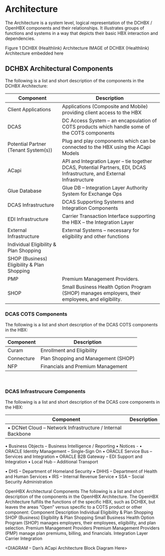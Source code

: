 # Architecture
The Architecture is a system level, logical representation of the DCHBX / OpenHBX components and their relationships.  It illustrates groups of functions and systems in a way that depicts their basic HBX interaction and dependencies.
 
Figure 1	DCHBX (Healthlink) Architecture
IMAGE of DCHBX (Healthlink) Architecture embedded here
 
## DCHBX Architectural Components
The following is a list and short description of the components in the DCHBX Architecture:

| Component	| Description | 
| --------- | ----------- |
| Client Applications	| Applications (Composite and Mobile) providing client access to the HBX | 
| DCAS	| DC Access System – an encapsulation of COTS products which handle some of the COTS components |
| Potential Partner (Tenant System(s))	| Plug and play components which can be connected to the HBX using the ACapi Models |
| ACapi	| API and Integration Layer – tie together DCAS, Potential Partners, EDI, DCAS Infrastructure, and External Infrastructure |
| Glue Database	| Glue DB – Integration Layer Authority System for Exchange Ops |
| DCAS Infrastructure	| DCAS Supporting Systems and Integration Components |
| EDI Infrastructure | Carrier Transaction Interface supporting the HBX – the Integration Layer |
| External Infrastructure |	External Systems – necessary for eligibility and other functions |
| Individual Eligibility & Plan Shopping |  |
| SHOP (Business) Eligibility & Plan Shopping	|  |
| PMP	| Premium Management Providers. |
| SHOP	| Small Business Health Option Program (SHOP) manages employers, their employees, and eligibility. |

### DCAS COTS Components
The following is a list and short description of the DCAS COTS components in the HBX:

| Component	| Description | 
| --------- | ----------- |
| Curam | Enrollment and Eligibility |
| Connecture | Plan Shopping and Management (SHOP) |
|	NFP | Financials and Premium Management |
 
### DCAS Infrastrucure Components
The following is a list and short description of the DCAS core components in the HBX:

| Component	| Description | 
| --------- | ----------- |
| •	DCNet Cloud – Network Infrastructure / Internal Backbone
•	Business Objects – Business Intelligence / Reporting
•	Notices - 
•	ORACLE Identity Management – Single-Sign On
•	ORACLE Service Bus – Services and Integration
•	ORACLE B2B Gateway – EDI Support and Integration
•	Local Hub – Additional Transport

•	DHS – Department of Homeland Security
•	DHHS – Department of Health and Human Services
•	IRS – Internal Revenue Service
•	SSA – Social Security Administration

OpenHBX Architectural Components
The following is a list and short description of the components in the OpenHBX Architecture.  The OpenHBX Architecture fulfills the functions of the specific HBX, such as DCHBX, but leaves the areas “Open” versus specific to a COTS product or other component:
Component	Description
Individual Eligibility & Plan Shopping	
SHOP (Business) Eligibility & Plan Shopping	Small Business Health Option Program (SHOP) manages employers, their employees, eligibility, and plan selection.
Premium Management Providers	Premium Management Providers (PMP) manage plan premiums, billing, and financials.
Integration Layer	
Carrier Integration	

<DIAGRAM – Dan’s ACapi Architecture Block Diagram Here>
